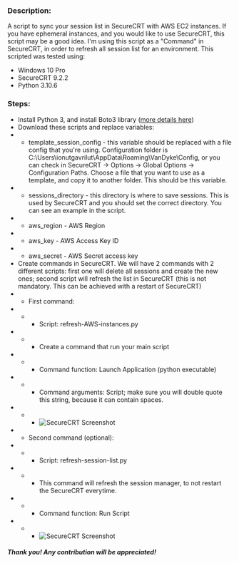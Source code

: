 ### Description:
A script to sync your session list in SecureCRT with AWS EC2 instances. If you have ephemeral instances, and you would like to use SecureCRT, this script may be a good idea. I'm using this script as a "Command" in SecureCRT, in order to refresh all session list for an environment.
This scripted was tested using:
- Windows 10 Pro
- SecureCRT 9.2.2
- Python 3.10.6

### Steps:
- Install Python 3, and install Boto3 library ([more details here](https://boto3.amazonaws.com/v1/documentation/api/latest/guide/quickstart.html))
- Download these scripts and replace variables:
- - template_session_config - this variable should be replaced with a file config that you're using. Configuration folder is C:\Users\ionutgavrilut\AppData\Roaming\VanDyke\Config, or you can check in SecureCRT -> Options -> Global Options -> Configuration Paths. Choose a file that you want to use as a template, and copy it to another folder. This should be this variable.
- - sessions_directory - this directory is where to save sessions. This is used by SecureCRT and you should set the correct directory. You can see an example in the script.
- - aws_region - AWS Region
- - aws_key - AWS Access Key ID
- - aws_secret - AWS Secret access key
- Create commands in SecureCRT. We will have 2 commands with 2 different scripts: first one will delete all sessions and create the new ones; second script will refresh the list in SecureCRT (this is not mandatory. This can be achieved with a restart of SecureCRT)
- - First command:
- - - Script: refresh-AWS-instances.py
- - - Create a command that run your main script
- - - Command function: Launch Application (python executable)
- - - Command arguments: Script; make sure you will double quote this string, because it can contain spaces.
- - - ![SecureCRT Screenshot](https://assets.digitalocean.com/articles/alligator/boo.svg "SecureCRT Screenshot")
- - Second command (optional):
- - - Script: refresh-session-list.py
- - - This command will refresh the session manager, to not restart the SecureCRT everytime.
- - - Command function: Run Script
- - - ![SecureCRT Screenshot](https://assets.digitalocean.com/articles/alligator/boo.svg "SecureCRT Screenshot")

##### Thank you! Any contribution will be appreciated!
